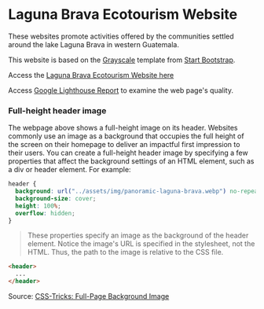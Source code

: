 # Laguna Brava Ecotourism Website

These websites promote activities offered by the communities settled around the lake Laguna Brava in western Guatemala.

This website is based on the [Grayscale](https://startbootstrap.com/theme/grayscale) template from [Start Bootstrap](https://startbootstrap.com/).

Access the [Laguna Brava Ecotourism Website here](https://josecarlosgt.github.io/Laguna-Brava/header-image-optimized/index.html)

Access [Google Lighthouse Report](https://googlechrome.github.io/lighthouse/viewer/?gist=c542a7d8164c482972dbbb36de5615c2) to examine the web page's quality.

### Full-height header image

The webpage above shows a full-height image on its header. Websites commonly use an image as a background that occupies the full height of the screen on their homepage to deliver an impactful first impression to their users. You can create a full-height header image by specifying a few properties that affect the background settings of an HTML element, such as a div or header element. For example: 

```css
header {
  background: url("../assets/img/panoramic-laguna-brava.webp") no-repeat center center fixed;
  background-size: cover;
  height: 100%;
  overflow: hidden;
}
```

> These properties specify an image as the background of the header element. Notice the image's URL is specified in the stylesheet, not the HTML. Thus, the path to the image is relative to the CSS file.

```html
<header>
  ...
</header>
```

Source:  [CSS-Tricks: Full-Page Background Image](https://css-tricks.com/perfect-full-page-background-image/)
